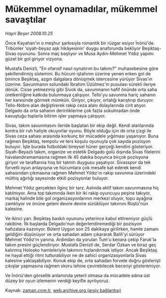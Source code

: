 # Mükemmel oynamadılar, mükemmel savaştılar

*Hayri Beşer 2008.10.25*

<tr><td class="metin" colspan="2" style="padding-top: 20px; padding-left: 5px; padding-right: 10px;">Önce Kayahan'ın o meşhur şarkısıyla romantik bir rüzgar esiyor İnönü'de. Tribünler 'siyah-beyaz aşk hikâyesinin' duygu anaforunda bekliyor Beşiktaş-Sivas oyununu. Sonra maç başlıyor ve Musa Aydın-Mehmet Yıldız yapımı güzel bir gol giriyor vizyona.</td></tr><tr><td class="metin" colspan="2" style="padding-top: 20px; padding-left: 5px; padding-right: 10px;"><p>Mustafa Denizli, "En ofansif nasıl oynatırım bu takımı?" muhasebesine göre şekillendirmiş sistemini. Bu hücum iştahının üzerine yenen erken gol de binince Beşiktaş, azgın dalgalara dönüşmek istercesine yürüyor Sivas'ın üzerine. Savunmanın solundaki İbrahim Üzülmez'in pusulası sürekli ileriye dönük. Cisse yetmezmiş gibi Sivok da, savunmanın hafif önünde orta saha üretkenliğine katkıda bulunmaya çalışıyor. Tello'yu savunma hariç sahanın her karesinde görmek mümkün. Giriyor, çıkıyor, ortalığı karıştırıp duruyor. Tello-Nobre alan değiştirerek rakip ceza alanı dolaylarında cirit atıyor. Delgado da orta sahanın derinliklerine çok fazla sokulmadan önde kavuştuğu toplarla bitirim işler yapmaya çalışıyor.
<p> Sivas, takım savunmasını ileride başlatan bir ekip değil. Kendi alanlarında kontra bir ruh haliyle okuyorlar oyunu. Böyle olduğu için de orta çizgi ile Sivas ceza sahası arasında korkunç bir mücadele yığılması yaşanıyor. Buna rağmen Beşiktaş, tempolu ve ters koşulu oyunuyla çok sayıda pozisyon buluyor. İşte burada futboldaki bireysel hüner gerçeği kendini gösteriyor. Siyah-Beyazlı takım, organize ve estetik Delgado golü dışında Sivas filelerini havalandıramamasına rağmen ilk 45 dakika boyunca birçok pozisyona giriyor ve taraftarına hoş bir tatmin duygusu yaşatıyor. Sivasspor da tek forvetli oyun anlayışına ve hücumlara çok mesafe kat ederek kendi sahasından çıkmasına rağmen Mehmet Yıldız'ın rakip savunma üzerindeki müthiş ağırlığı sayesinde etkili pozisyonlar buluyor.
<p> Mehmet Yıldız gerçekten ilginç bir tarz. Aslında aktif takım savunmasına hiç katılmıyor. Ama top takımında iken bir iki rakip oyuncuyu peşine takıyor, markaj halinde bile gol organizasyonlarının merkezi oluyor, topu ayağına zamklıyor ve önüne geleni devire devire sürüklüyor takımını Rüştü'nün kalesine.
<p> Ve ikinci yarı. Beşiktaş baskılı oyununu yeterince kabul ettiremiyor güçlü rakibine. İlk başlarda Delgado'nun değerlendiremediği bir pozisyon hafızalara kazınıyor. Bülent Uygun son 25 dakikaya girilirken, hamle zamanı geldiğini düşünüyor ve orta sahadan adam çıkararak Balili'yi sürüyor Mehmet Yıldız'ın yanına. Ardından da yorulan Tum'u kenara çekip Faruk'la takım presini güçlendiriyor. Mustafa Denizli de, Serdar Özkan ve biraz geç kalınmış Holosko hamleleriyle takımını hızlandırmak istiyor. Ancak Beşiktaş ne hayal ettiği ritmi tutturabiliyor ne de sahici organizasyonlarla Sivas kalesine yaklaşabiliyor. Konuk ekip de, orta sahadan forvete doğru gösterişli çıkışlar yapmasına rağmen skoru lehine çevirebilecek beceriyi gösteremiyor. 
<p> Ve İnönü'den görsellik anlamında yeterli olmasa da mücadele adına üst düzey bir oyun izlemenin verdiği keyifle ayrılıyoruz.<br/></p></p></p></p></p></td></tr>

Kaynak: [zaman.com.tr](http://zaman.com.tr/yazar.do?yazino=753115), [web.archive.org (arşiv bağlantısı)](http://web.archive.org/web/20081026021337/http://www.zaman.com.tr:80/yazar.do?yazino=753115)
